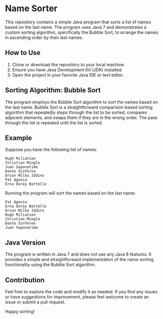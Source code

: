 # Name Sorter

This repository contains a simple Java program that sorts a list of names based on the last name. The program uses Java 7 and demonstrates a custom sorting algorithm, specifically the Bubble Sort, to arrange the names in ascending order by their last names.

## How to Use
1. Clone or download the repository to your local machine.
2. Ensure you have Java Development Kit (JDK) installed.
3. Open the project in your favorite Java IDE or text editor.

## Sorting Algorithm: Bubble Sort

The program employs the Bubble Sort algorithm to sort the names based on the last name. Bubble Sort is a straightforward comparison-based sorting algorithm that repeatedly steps through the list to be sorted, compares adjacent elements, and swaps them if they are in the wrong order. The pass through the list is repeated until the list is sorted.

## Example

Suppose you have the following list of names:

    Hugh Miliation
    Christian Mingle
    Juan Soponatime
    Dante Sinferno
    Orson Milka Iddins
    Pat Agonia
    Erna Dorey Battelle

Running the program will sort the names based on the last name:

    Pat Agonia
    Erna Dorey Battelle
    Orson Milka Iddins
    Hugh Miliation
    Christian Mingle
    Dante Sinferno
    Juan Soponatime

## Java Version

The program is written in Java 7 and does not use any Java 8 features. It provides a simple and straightforward implementation of the name sorting functionality using the Bubble Sort algorithm.

## Contribution

Feel free to explore the code and modify it as needed. If you find any issues or have suggestions for improvement, please feel welcome to create an issue or submit a pull request.

Happy sorting!
